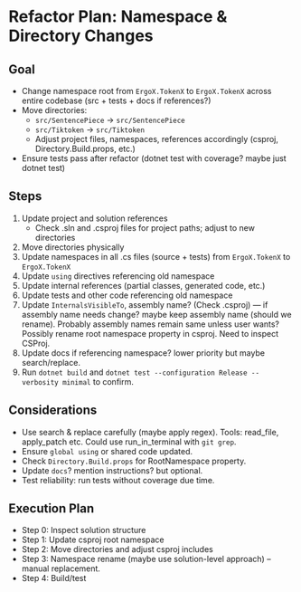 # Refactor Plan: Namespace & Directory Changes

## Goal
- Change namespace root from `ErgoX.TokenX` to `ErgoX.TokenX` across entire codebase (src + tests + docs if references?)
- Move directories:
  - `src/SentencePiece` -> `src/SentencePiece`
  - `src/Tiktoken` -> `src/Tiktoken`
  - Adjust project files, namespaces, references accordingly (csproj, Directory.Build.props, etc.)
- Ensure tests pass after refactor (dotnet test with coverage? maybe just dotnet test)

## Steps
1. Update project and solution references
   - Check .sln and .csproj files for project paths; adjust to new directories
2. Move directories physically
3. Update namespaces in all .cs files (source + tests) from `ErgoX.TokenX` to `ErgoX.TokenX`
4. Update `using` directives referencing old namespace
5. Update internal references (partial classes, generated code, etc.)
6. Update tests and other code referencing old namespace
7. Update `InternalsVisibleTo`, assembly name? (Check .csproj) — if assembly name needs change? maybe keep assembly name (should we rename). Probably assembly names remain same unless user wants? Possibly rename root namespace property in csproj. Need to inspect CSProj.
8. Update docs if referencing namespace? lower priority but maybe search/replace.
9. Run `dotnet build` and `dotnet test --configuration Release --verbosity minimal` to confirm.

## Considerations
- Use search & replace carefully (maybe apply regex). Tools: read_file, apply_patch etc. Could use run_in_terminal with `git grep`.
- Ensure `global using` or shared code updated.
- Check `Directory.Build.props` for RootNamespace property.
- Update `docs`? mention instructions? but optional.
- Test reliability: run tests without coverage due time.

## Execution Plan
- Step 0: Inspect solution structure
- Step 1: Update csproj root namespace
- Step 2: Move directories and adjust csproj includes
- Step 3: Namespace rename (maybe use solution-level approach) – manual replacement.
- Step 4: Build/test



